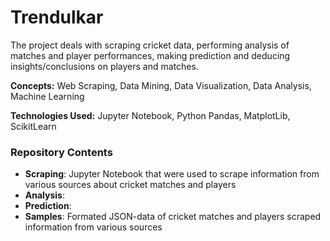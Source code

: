 # Trendulkar
The project deals with scraping cricket data, performing analysis of matches and player performances, making prediction and deducing insights/conclusions on players and matches.

**Concepts:** Web Scraping, Data Mining, Data Visualization, Data Analysis, Machine Learning

**Technologies Used:** Jupyter Notebook, Python Pandas, MatplotLib, ScikitLearn

### Repository Contents

* **Scraping**: Jupyter Notebook that were used to scrape information from various sources about cricket matches and players
* **Analysis**:
* **Prediction**:
* **Samples**: Formated JSON-data of cricket matches and players scraped information from various sources 
